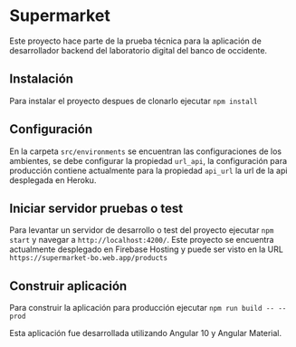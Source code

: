 # Supermarket

Este proyecto hace parte de la prueba técnica para la aplicación de desarrollador backend del laboratorio digital del banco de occidente.

## Instalación
Para instalar el proyecto despues de clonarlo ejecutar `npm install`

## Configuración
En la carpeta `src/environments` se encuentran las configuraciones de los ambientes, se debe configurar la propiedad `url_api`, la configuración para producción contiene actualmente para la propiedad `api_url` la url de la api desplegada en Heroku.

## Iniciar servidor pruebas o test

Para levantar un servidor de desarrollo o test del proyecto ejecutar `npm start` y navegar a `http://localhost:4200/`.
Este proyecto se encuentra actualmente desplegado en Firebase Hosting y puede ser visto en la URL `https://supermarket-bo.web.app/products`

## Construir aplicación 

Para construir la aplicación para producción ejecutar `npm run build -- --prod`

Esta aplicación fue desarrollada utilizando Angular 10 y Angular Material. 
